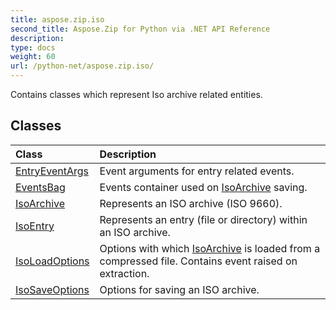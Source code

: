 ```yaml
---
title: aspose.zip.iso
second_title: Aspose.Zip for Python via .NET API Reference
description: 
type: docs
weight: 60
url: /python-net/aspose.zip.iso/
---
```



Contains classes which represent Iso archive related entities.

## Classes
| Class | Description |
| :- | :- |
|[EntryEventArgs](/zip/python-net/aspose.zip.iso/entryeventargs/)|Event arguments for entry related events.|
|[EventsBag](/zip/python-net/aspose.zip.iso/eventsbag/)|Events container used on [IsoArchive](/zip/python-net/aspose.zip.iso/isoarchive/) saving.|
|[IsoArchive](/zip/python-net/aspose.zip.iso/isoarchive/)|Represents an ISO archive (ISO 9660).|
|[IsoEntry](/zip/python-net/aspose.zip.iso/isoentry/)|Represents an entry (file or directory) within an ISO archive.|
|[IsoLoadOptions](/zip/python-net/aspose.zip.iso/isoloadoptions/)|Options with which [IsoArchive](/zip/python-net/aspose.zip.iso/isoarchive/) is loaded from a compressed file. Contains event raised on extraction.|
|[IsoSaveOptions](/zip/python-net/aspose.zip.iso/isosaveoptions/)|Options for saving an ISO archive.|
